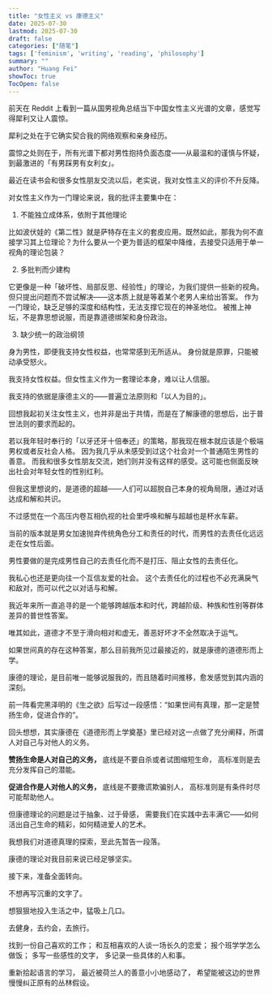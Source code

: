 ```yaml
---
title: "女性主义 vs 康德主义"
date: 2025-07-30
lastmod: 2025-07-30
draft: false
categories: ["随笔"]
tags: ['feminism', 'writing', 'reading', 'philosophy']
summary: ""
author: "Huang Fei"
showToc: true
TocOpen: false
---
```


前天在 Reddit 上看到一篇从国男视角总结当下中国女性主义光谱的文章，感觉写得犀利又让人震惊。

犀利之处在于它确实契合我的网络观察和亲身经历。

震惊之处则在于，所有光谱下都对男性抱持负面态度——从最温和的谨慎与怀疑，到最激进的「有男踩男有女利女」。

最近在读书会和很多女性朋友交流以后，老实说，我对女性主义的评价不升反降。

对女性主义作为一门理论来说，我的批评主要集中在：

1. 不能独立成体系，依附于其他理论

比如波伏娃的《第二性》就是萨特存在主义的套皮应用。既然如此，那我为何不直接学习其上位理论？为什么要从一个更为普适的框架中降维，去接受只适用于单一视角的理论包装？

2. 多批判而少建构

它更像是一种「破坏性、局部反思、经验性」的理论，为我们提供一些新的视角。
但只提出问题而不尝试解决——这本质上就是等着某个老男人来给出答案。
作为一门理论，缺乏足够的深度和结构性，无法支撑它现在的神圣地位。
被推上神坛，不是靠思想说服，而是靠道德绑架和身份政治。

3. 缺少统一的政治纲领

身为男性，即便我支持女性权益，也常常感到无所适从。
身份就是原罪，只能被动承受怒火。

我支持女性权益。但女性主义作为一套理论本身，难以让人信服。

我支持的依据是康德主义的——普遍立法原则和「以人为目的」。

回想我起初关注女性主义，也并非是出于共情，而是在了解康德的思想后，出于普世法则的要求而起的。

若以我年轻时奉行的「以牙还牙十倍奉还」的策略，那我现在根本就应该是个极端男权或者反社会人格。
因为我几乎从未感受到过这个社会对一个普通陌生男性的善意。 而我和很多女性朋友交流，她们则并没有这样的感受。这可能也侧面反映出社会对年轻女性的性别红利。

但我这里想说的，是道德的超越——人们可以超脱自己本身的视角局限，通过对话达成和解和共识。

不过感觉在一个高压内卷互相仇视的社会里呼唤和解与超越也是杯水车薪。

当前的版本就是男女加速抛弃传统角色分工和责任的时代，而男性的去责任化远远走在女性后面。

男性要做的是完成男性自己的去责任化而不是打压、阻止女性的去责任化。

我私心也还是更向往一个互信友爱的社会。
这个去责任化的过程也不必充满戾气和敌对，而可以代之以对话与和解。

我近年来所一直追寻的是一个能够跨越版本和时代，跨越阶级、种族和性别等群体差异的普世性答案。

唯其如此，道德才不至于滑向相对和虚无，善恶好坏才不全然取决于运气。

如果世间真的存在这种答案，那么目前我所见过最接近的，就是康德的道德形而上学。

康德的理论，是目前唯一能够说服我的，而且随着时间推移，愈发感觉到其内涵的深刻。

前一阵看完黑泽明的《生之欲》后写过一段感悟：“如果世间有真理，那一定是赞扬生命，促进合作的”。

回头想想，其实康德在《道德形而上学奠基》里已经对这一点做了充分阐释，所谓人对自己与对他人的义务。

**赞扬生命是人对自己的义务，**
底线是不要自杀或者试图缩短生命，
高标准则是去充分发挥自己的潜能。

**促进合作是人对他人的义务，**
底线是不要撒谎欺骗别人，
高标准则是有条件时尽可能帮助他人。

但康德理论的问题是过于抽象、过于骨感，
需要我们在实践中去丰满它——如何活出自己生命的精彩，如何精进爱人的艺术。

我想我们对道德真理的探索，至此先暂告一段落。

康德的理论对我目前来说已经足够坚实。

接下来，准备全面转向。

不想再写沉重的文字了。

想狠狠地投入生活之中，猛吸上几口。

去健身，去约会，去旅行。

找到一份自己喜欢的工作；
和互相喜欢的人谈一场长久的恋爱；
报个班学学怎么做饭；
多写一些感性的文字， 多记录一些具体的人和事。

重新拾起语言的学习，
最近被荷兰人的善意小小地感动了，
希望能被这边的世界慢慢纠正原有的丛林假设。